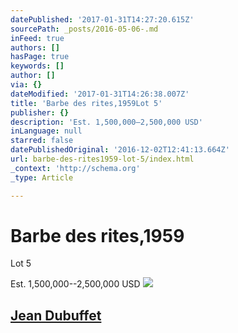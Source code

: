```yaml
---
datePublished: '2017-01-31T14:27:20.615Z'
sourcePath: _posts/2016-05-06-.md
inFeed: true
authors: []
hasPage: true
keywords: []
author: []
via: {}
dateModified: '2017-01-31T14:26:38.007Z'
title: 'Barbe des rites,1959Lot 5'
publisher: {}
description: 'Est. 1,500,000–2,500,000 USD'
inLanguage: null
starred: false
datePublishedOriginal: '2016-12-02T12:41:13.664Z'
url: barbe-des-rites1959-lot-5/index.html
_context: 'http://schema.org'
_type: Article

---
```

# Barbe des rites,1959  
Lot 5

Est. 1,500,000--2,500,000 USD
![](https://s3-us-west-2.amazonaws.com/the-grid-img/p/4043d05d7c3199ac27a92ef23e09523f325a894f.png)

## [Jean Dubuffet][0]

[0]: http://www.artnet.com/auction-houses/phillips-newyork/artist-jean-dubuffet/